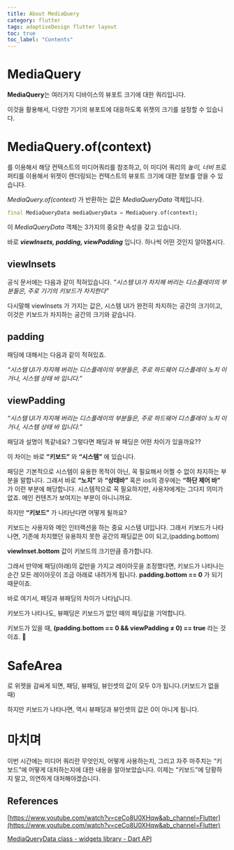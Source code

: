 ```yaml
---
title: About MediaQuery
category: flutter
tags: adaptiveDesign flutter layout
toc: true
toc_label: "Contents"
---
```


# MediaQuery

**MediaQuery**는 여러가지 디바이스의 뷰포트 크기에 대한 쿼리입니다.

이것을 활용해서, 다양한 기기의 뷰포트에 대응하도록 위젯의 크기를 설정할 수 있습니다.

# MediaQuery.of(context)

를 이용해서 해당 컨텍스트의 미디어쿼리를 참조하고, 이 미디어 쿼리의 *높이, 너비* 프로퍼티를 이용해서 위젯이 렌더링되는 컨텍스트의 뷰포트 크기에 대한 정보를 얻을 수 있습니다.

*MediaQuery.of(context)* 가 반환하는 값은 *MediaQueryData* 객체입니다. 

```dart
final MediaQueryData mediaQueryData = MediaQuery.of(context); 
```

이 *MediaQueryData* 객체는 3가지의 중요한 속성을 갖고 있습니다.

바로 ***viewInsets, padding, viewPadding*** 입니다. 하나씩 어떤 것인지 알아봅시다.

## viewInsets

공식 문서에는 다음과 같이 적혀있습니다.
*”시스템 UI가 차지해 버리는 디스플레이의 부분들은, 주로 기기의 키보드가 차지한다”*

다시말해 viewInsets 가 가지는 값은, 시스템 UI가 완전히 차지하는 공간의 크기이고, 
이것은 키보드가 차지하는 공간의 크기와 같습니다.

## padding

패딩에 대해서는 다음과 같이 적혀있죠.

*“시스템 UI가 차지해 버리는 디스플레이의 부분들은, 주로 하드웨어 디스플레이 노치 이거나, 시스템 상태 바 입니다.”*

## viewPadding

*“시스템 UI가 차지해 버리는 디스플레이의 부분들은, 주로 하드웨어 디스플레이 노치 이거나, 시스템 상태 바 입니다.”*

패딩과 설명이 똑같네요? 그렇다면 패딩과 뷰 패딩은 어떤 차이가 있을까요??

이 차이는 바로 **“키보드”** 와 **“시스템”** 에 있습니다.

패딩은 기본적으로 시스템이 유용한 목적이 아닌, 꼭 필요해서 어쩔 수 없이 차지하는 부분을 말합니다.
그래서 바로 **“노치”** 와 **“상태바”** 혹은 ios의 경우에는 **“하단 제어 바”** 가 이런 부분에 해당합니다. 시스템적으로 꼭 필요하지만, 사용자에게는 그다지 의미가 없죠. 메인 컨텐츠가 보여지는 부분이 아니니까요.

하지만 **“키보드”** 가 나타난다면 어떻게 될까요?

키보드는 사용자와 메인 인터랙션을 하는 중요 시스템 UI입니다. 그래서 키보드가 나타나면, 기존에 차지했던 유용하지 못한 공간의 패딩값은 0이 되고,(padding.bottom)

**viewInset.bottom** 값이 키보드의 크기만큼 증가합니다.

그래서 만약에 패딩(아래)의 값만을 가지고 레이아웃을 조정했다면, 키보드가 나타나는 순간 모든 레이아웃이 조금 아래로 내려가게 됩니다. **padding.bottom == 0** 가 되기 때문이죠.

바로 여기서, 패딩과 뷰패딩의 차이가 나타납니다.

키보드가 나타나도, 뷰패딩은 키보드가 없던 때의 패딩값을 기억합니다.

키보드가 있을 때, **(padding.bottom == 0 && viewPadding ≠ 0) == true** 라는 것이죠. 🙂 

# SafeArea

로 위젯을 감싸게 되면, 패딩, 뷰패딩, 뷰인셋의 값이 모두 0가 됩니다.(키보드가 없을 때)

하지만 키보드가 나타나면, 역시 뷰패딩과 뷰인셋의 값은 0이 아니게 됩니다.

# 마치며

이번 시간에는 미디어 쿼리란 무엇인지, 어떻게 사용하는지, 그리고 자주 마주치는 “키보드”에 어떻게 대처하는지에 대한 내용을 알아보았습니다. 이제는 “키보드”에 당황하지 말고, 의연하게 대처해야겠습니다.

## References

[https://www.youtube.com/watch?v=ceCo8U0XHqw&ab_channel=Flutter](https://www.youtube.com/watch?v=ceCo8U0XHqw&ab_channel=Flutter)

[MediaQueryData class - widgets library - Dart API](https://api.flutter.dev/flutter/widgets/MediaQueryData-class.html)